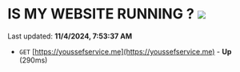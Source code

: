 # IS MY WEBSITE RUNNING ? [![](https://img.shields.io/static/v1?label=Sponsor&message=%E2%9D%A4&logo=GitHub&color=%23fe8e86)](https://github.com/sponsors/Youssef-Lehmam)

Last updated: **11/4/2024, 7:53:37 AM**

- `GET` [https://youssefservice.me](https://youssefservice.me) - **Up** (290ms)
